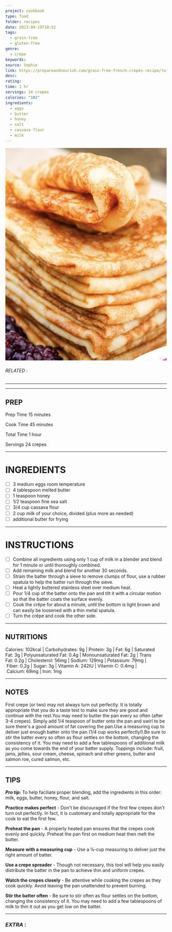 ```yaml
---
project: cookbook
type: food
folder: recipes
date: 2023-09-19T10:52
tags:
  - grain-free
  - gluten-free
genre:
  - crepe
keywords: 
source: Sophie
link: https://prepareandnourish.com/grain-free-french-crepes-recipe/?utm_content=buffer0f1f1&utm_medium=social&utm_source=pinterest.com&utm_campaign=buffer
desc: 
rating: 
time: 1 hr
servings: 24 crepes
calories: "102"
ingredients:
  - eggs
  - butter
  - honey
  - salt
  - cassava flour
  - milk
---
```


![IMAGE](image_153.png)

###### *RELATED* : 
---


---
## PREP

Prep Time 15 minutes

Cook Time 45 minutes

Total Time 1 hour
  
Servings 24 crepes

---
# INGREDIENTS

- [ ] 3 medium eggs room temperature
- [ ] 4 tablespoon melted butter
- [ ] 1 teaspoon honey
- [ ] 1/2 teaspoon fine sea salt
- [ ] 3/4 cup cassava flour
- [ ] 2 cup milk of your choice, divided (plus more as needed)
- [ ] additional butter for frying

---
# INSTRUCTIONS

- [ ] Combine all ingredients using only 1 cup of milk in a blender and blend for 1 minute or until thoroughly combined. 
- [ ] Add remaining milk and blend for another 30 seconds.  
- [ ] Strain the batter through a sieve to remove clumps of flour, use a rubber spatula to help the batter run through the sieve.
- [ ] Heat a lightly buttered stainless steel over medium heat.
- [ ] Pour 1/4 cup of the batter onto the pan and tilt it with a circular motion so that the batter coats the surface evenly.
- [ ] Cook the crêpe for about a minute, until the bottom is light brown and can easily be loosened with a thin metal spatula.
- [ ] Turn the crêpe and cook the other side.

---
## NUTRITIONS

Calories: 102kcal | Carbohydrates: 9g | Protein: 3g | Fat: 6g | Saturated Fat: 3g | Polyunsaturated Fat: 0.4g | Monounsaturated Fat: 2g | Trans Fat: 0.2g | Cholesterol: 56mg | Sodium: 129mg | Potassium: 79mg | Fiber: 0.2g | Sugar: 3g | Vitamin A: 242IU | Vitamin C: 0.4mg | Calcium: 69mg | Iron: 1mg

---
## NOTES

First crepe (or two) may not always turn out perfectly. It is totally appropriate that you do a taste test to make sure they are good and continue with the rest.You may need to butter the pan every so often (after 3-4 crepes). Simply add 1/4 teaspoon of butter onto the pan and swirl to be sure there's a good amount of fat covering the pan.Use a measuring cup to deliver just enough batter onto the pan (1/4 cup works perfectly!).Be sure to stir the batter every so often as flour settles on the bottom, changing the consistency of it. You may need to add a few tablespoons of additional milk as you come towards the end of your batter supply. Toppings include: fruit, jams, jellies, sour cream, cheese, spinach and other greens, butter and salmon roe, cured salmon, etc.

---
## TIPS

**_Pro tip:_** To help faciliate proper blending, add the ingredients in this order: milk, eggs, butter, honey, flour, and salt.

**Practice makes perfect** - Don't be discouraged if the first few crepes don't turn out perfectly. In fact, it is customary and totally appropriate for the cook to eat the first few.

**Preheat the pan** - A properly heated pan ensures that the crepes cook evenly and quickly. Preheat the pan first on medium heat then melt the butter.

**Measure with a measuring cup** - Use a ¼-cup measuring to deliver just the right amount of batter.

**Use a crepe spreader** - Though not necessary, this tool will help you easily distribute the batter in the pan to achieve thin and uniform crepes.

**Watch the crepes closely** - Be attentive while cooking the crepes as they cook quickly. Avoid leaving the pan unattended to prevent burning.

**Stir the batter often** - Be sure to stir often as flour settles on the bottom, changing the consistency of it. You may need to add a few tablespoons of milk to thin it out as you get low on the batter.


---
### *EXTRA* :




